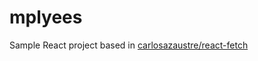 # mplyees

Sample React project
based in [carlosazaustre/react-fetch](https://github.com/carlosazaustre/react-fetch)
